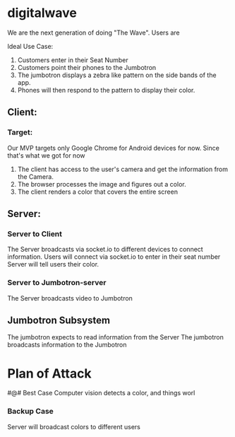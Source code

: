 # digitalwave

We are the next generation of doing "The Wave". Users are

Ideal Use Case:
1. Customers enter in their Seat Number
1. Customers point their phones to the Jumbotron
2. The jumbotron displays a zebra like pattern on the side bands of the app.
3. Phones will then respond to the pattern to display their color.

## Client:

### Target:
Our MVP targets only Google Chrome for Android devices for now. Since that's what we got for now

1. The client has access to the user's camera and get the information from the Camera.
2. The browser processes the image and figures out a color. 
3. The client renders a color that covers the entire screen

## Server:

### Server to Client
The Server broadcasts via socket.io to different devices to connect information.
Users will connect via socket.io to enter in their seat number
Server will tell users their color.

### Server to Jumbotron-server
The Server broadcasts video to Jumbotron

## Jumbotron Subsystem
The jumbotron expects to read information from the Server
The jumbotron broadcasts information to the Jumbotron

# Plan of Attack

#@# Best Case
Computer vision detects a color, and things worl

### Backup Case
Server will broadcast colors to different users
